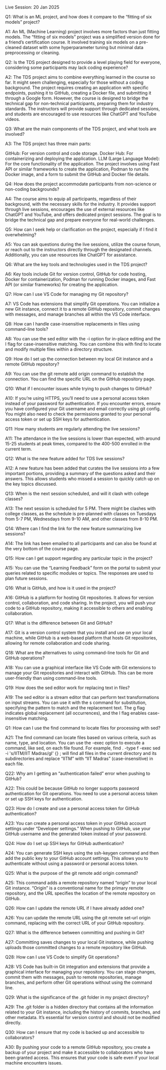 Live Session: 20 Jan 2025

Q1: What is an ML project, and how does it compare to the “fitting of six models” project?

A1: An ML (Machine Learning) project involves more factors than just fitting models. The “fitting of six models” project was a simplified version done for a friend’s certification course. It involved training six models on a pre-cleaned dataset with some hyperparameter tuning but minimal data preprocessing or cleaning.

Q2: Is the TDS project designed to provide a level playing field for everyone, considering some participants may lack coding experience?

A2: The TDS project aims to combine everything learned in the course so far. It might seem challenging, especially for those without a coding background. The project requires creating an application with specific endpoints, pushing it to GitHub, creating a Docker file, and submitting it through a Google form. However, the course is designed to bridge the technical gap for non-technical participants, preparing them for industry standards. The instructors will provide support through dedicated sessions, and students are encouraged to use resources like ChatGPT and YouTube videos.

Q3: What are the main components of the TDS project, and what tools are involved?

A3: The TDS project has three main parts:

GitHub: For version control and code storage.
Docker Hub: For containerizing and deploying the application.
LLM (Large Language Model): For the core functionality of the application. The project involves using Fast API or similar frameworks to create the application, Podman to run the Docker image, and a form to submit the GitHub and Docker file details.

Q4: How does the project accommodate participants from non-science or non-coding backgrounds?

A4: The course aims to equip all participants, regardless of their background, with the necessary skills for the industry. It provides support through live sessions, encourages the use of external resources like ChatGPT and YouTube, and offers dedicated project sessions. The goal is to bridge the technical gap and prepare everyone for real-world challenges.

Q5: How can I seek help or clarification on the project, especially if I find it overwhelming?

A5: You can ask questions during the live sessions, utilize the course forum, or reach out to the instructors directly through the designated channels. Additionally, you can use resources like ChatGPT for assistance.

Q6: What are the key tools and technologies used in the TDS project?

A6: Key tools include Git for version control, GitHub for code hosting, Docker for containerization, Podman for running Docker images, and Fast API (or similar frameworks) for creating the application.

Q7: How can I use VS Code for managing my Git repository?

A7: VS Code has extensions that simplify Git operations. You can initialize a new Git instance, connect it to a remote GitHub repository, commit changes with messages, and manage branches all within the VS Code interface.

Q8: How can I handle case-insensitive replacements in files using command-line tools?

A8: You can use the sed editor with the -i option for in-place editing and the I flag for case-insensitive matching. You can combine this with find to locate and modify multiple files within a directory structure.

Q9: How do I set up the connection between my local Git instance and a remote GitHub repository?

A9: You can use the git remote add origin <repository URL> command to establish the connection. You can find the specific URL on the GitHub repository page.

Q10: What if I encounter issues while trying to push changes to GitHub?

A10: If you’re using HTTPS, you’ll need to use a personal access token instead of your password for authentication. If you encounter errors, ensure you have configured your Git username and email correctly using git config. You might also need to check the permissions granted to your personal access token or set up SSH keys for authentication.

Q11: How many students are regularly attending the live sessions?

A11: The attendance in the live sessions is lower than expected, with around 15-25 students at peak times, compared to the 400-500 enrolled in the current term.

Q12: What is the new feature added for TDS live sessions?

A12: A new feature has been added that curates the live sessions into a few important portions, providing a summary of the questions asked and their answers. This allows students who missed a session to quickly catch up on the key topics discussed.

Q13: When is the next session scheduled, and will it clash with college classes?

A13: The next session is scheduled for 5 PM. There might be clashes with college classes, as the schedule is pre-planned with classes on Tuesdays from 5-7 PM, Wednesdays from 9-10 AM, and other classes from 8-10 PM.

Q14: Where can I find the link for the new feature summarizing live sessions?

A14: The link has been emailed to all participants and can also be found at the very bottom of the course page.

Q15: How can I get support regarding any particular topic in the project?

A15: You can use the “Learning Feedback” form on the portal to submit your queries related to specific modules or topics. The responses are used to plan future sessions.

Q16: What is GitHub, and how is it used in the project?

A16: GitHub is a platform for hosting Git repositories. It allows for version control, collaboration, and code sharing. In the project, you will push your code to a GitHub repository, making it accessible to others and enabling collaboration.

Q17: What is the difference between Git and GitHub?

A17: Git is a version control system that you install and use on your local machine, while GitHub is a web-based platform that hosts Git repositories, allowing for remote collaboration and code sharing.

Q18: What are the alternatives to using command-line tools for Git and GitHub operations?

A18: You can use a graphical interface like VS Code with Git extensions to manage your Git repositories and interact with GitHub. This can be more user-friendly than using command-line tools.

Q19: How does the sed editor work for replacing text in files?

A19: The sed editor is a stream editor that can perform text transformations on input streams. You can use it with the s command for substitution, specifying the pattern to match and the replacement text. The g flag indicates global replacement (all occurrences), and the I flag enables case-insensitive matching.

Q1: How can I use the find command to locate files for processing with sed?

A21: The find command can locate files based on various criteria, such as name, type, and location. You can use the -exec option to execute a command, like sed, on each file found. For example, find . -type f -exec sed -i 's/IITM/IIT Madras/gI' {} \; will find all files in the current directory and its subdirectories and replace “IITM” with “IIT Madras” (case-insensitive) in each file.

Q22: Why am I getting an “authentication failed” error when pushing to GitHub?

A22: This could be because GitHub no longer supports password authentication for Git operations. You need to use a personal access token or set up SSH keys for authentication.

Q23: How do I create and use a personal access token for GitHub authentication?

A23: You can create a personal access token in your GitHub account settings under “Developer settings.” When pushing to GitHub, use your GitHub username and the generated token instead of your password.

Q24: How do I set up SSH keys for GitHub authentication?

A24: You can generate SSH keys using the ssh-keygen command and then add the public key to your GitHub account settings. This allows you to authenticate without using a password or personal access token.

Q25: What is the purpose of the git remote add origin command?

A25: This command adds a remote repository named “origin” to your local Git instance. “Origin” is a conventional name for the primary remote repository, and the URL specifies the location of the remote repository on GitHub.

Q26: How can I update the remote URL if I have already added one?

A26: You can update the remote URL using the git remote set-url origin <new URL> command, replacing <new URL> with the correct URL of your GitHub repository.

Q27: What is the difference between committing and pushing in Git?

A27: Committing saves changes to your local Git instance, while pushing uploads those committed changes to a remote repository like GitHub.

Q28: How can I use VS Code to simplify Git operations?

A28: VS Code has built-in Git integration and extensions that provide a graphical interface for managing your repository. You can stage changes, commit them with messages, push to remote repositories, manage branches, and perform other Git operations without using the command line.

Q29: What is the significance of the .git folder in my project directory?

A29: The .git folder is a hidden directory that contains all the information related to your Git instance, including the history of commits, branches, and other metadata. It’s essential for version control and should not be modified directly.

Q30: How can I ensure that my code is backed up and accessible to collaborators?

A30: By pushing your code to a remote GitHub repository, you create a backup of your project and make it accessible to collaborators who have been granted access. This ensures that your code is safe even if your local machine encounters issues.